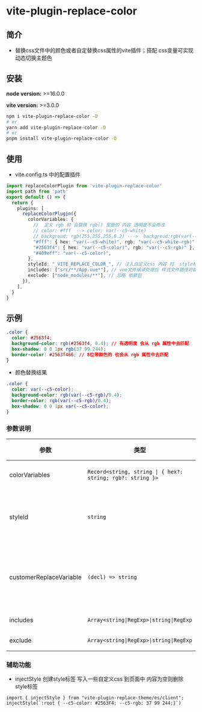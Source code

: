 # vite-plugin-replace-color

## 简介
- 替换css文件中的颜色或者自定替换css属性的vite插件；搭配 css变量可实现动态切换主题色

## 安装

**node version:** >=16.0.0

**vite version:** >=3.0.0

```bash
npm i vite-plugin-replace-color -D
# or
yarn add vite-plugin-replace-color -D
# or
pnpm install vite-plugin-replace-color -D
```

## 使用

- vite.config.ts 中的配置插件

```ts
import replaceColorPlugin from 'vite-plugin-replace-color'
import path from 'path'
export default () => {
  return {
    plugins: [
      replaceColorPlugin({
        colorVariables: {
          //  定义 rgb 时 会替换 rgb() 里面的 内容 透明度不会修改
          // color: #fff  --> color: var(--c5-white)
          // backgroud: rgb(255,255,255,0.2) --->  backgroud:rgb(var(--c5-white-rgb)/0.2)
          "#fff": { hex: "var(--c5-white)", rgb: "var(--c5-white-rgb)" },
          "#2563f4": { hex: "var(--c5-color)", rgb: "var(--c5-rgb)" },
          "#409eff": "var(--c5-color)",
        },
        styleId: "_VITE_REPLACE_COLOR_", // 注入自定义css 内容 时  style标签名
        includes: ["src/**/App.vue*"], // vue文件编译处理后 样式文件路径可能并不是 .vue 结尾
        exclude: ["node_modules/**"], // 忽略 依赖包
      }),
    ],
  }
}
```
## 示例
```css
.color {
  color: #2563f4;
  background-color: rgb(#2563f4, 0.4); // 有透明度 会从 rgb 属性中去匹配
  box-shadow: 0 0 1px rgb(37 99 244);
  border-color: #2563f466; // 8位带颜色的 也会从 rgb 属性中去匹配
}
```
- 颜色替换结果
```css
.color {
  color: var(--c5-color);
  background-color: rgb(var(--c5-rgb)/0.4);
  border-color: rgb(var(--c5-rgb)/0.4);
  box-shadow: 0 0 1px var(--c5-color);
}
```

### 参数说明

| 参数 | 类型 | 默认值/参数 | 必填 | 说明 |
| ---------   | --------- | --------- | --------- | --------- |
| colorVariables    | `Record<string, string \| { hex?: string; rgb?: string }>` | - | 是 | 声明替换的颜色 |
| styleId | `string` | `_VITE_REPLACE_COLOR_` | 否 | 注入自定义css 内容 时  style标签名 |
| customerReplaceVariable      | `(decl) => string` | decl(https://postcss.org/api/#declaration) | 否 | 自定义替换css(返回''则删除该条属性) |
| includes      | `Array<string\|RegExp>\|string\|RegExp`  |  -  | 否|  匹配文件规则 |
| exclude       | `Array<string\|RegExp>\|string\|RegExp`  |  -  | 否 | 忽略文件规则 |
### 辅助功能
- injectStyle   创建style标签 写入一些自定义css 到页面中  内容为空则删除 style标签
```
import { injectStyle } from "vite-plugin-replace-theme/es/client";
injectStyle(`:root { --c5-color: #2563F4; --c5-rgb: 37 99 244;}`)
```

